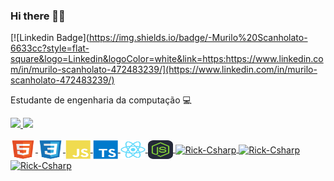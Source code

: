 ### Hi there 👋😄 
[![Linkedin Badge](https://img.shields.io/badge/-Murilo%20Scanholato-6633cc?style=flat-square&logo=Linkedin&logoColor=white&link=https:https://www.linkedin.com/in/murilo-scanholato-472483239/](https://www.linkedin.com/in/murilo-scanholato-472483239/) 



Estudante de engenharia da computação 💻

<div>
  <a href="https://github.com/Scanholato">
  <img height="180em" src="https://github-readme-stats.vercel.app/api?username=scanholato&show_icons=true&theme=tokyonight&include_all_commits=true&count_private=true"/>
  <img height="180em" src="https://github-readme-stats.vercel.app/api/top-langs/?username=scanholato&layout=compact&langs_count=7&theme=tokyonight"/>
</div>
  
<div style="display: inline_block"><br>
  <img align="center" alt="Rick-HTML" height="30" width="40" src="https://raw.githubusercontent.com/devicons/devicon/master/icons/html5/html5-original.svg">
  <img align="center" alt="Rick-CSS" height="30" width="40" src="https://raw.githubusercontent.com/devicons/devicon/master/icons/css3/css3-original.svg">
  <img align="center" alt="Rick-Js" height="30" width="40" src="https://raw.githubusercontent.com/devicons/devicon/master/icons/javascript/javascript-plain.svg">
  <img align="center" alt="Rick-Ts" height="30" width="40" src="https://raw.githubusercontent.com/devicons/devicon/master/icons/typescript/typescript-plain.svg">
  <img align="center" alt="Rick-React" height="30" width="40" src="https://raw.githubusercontent.com/devicons/devicon/master/icons/react/react-original.svg">
  <img align="center" alt="Rick-Node" height="30" width="40" src="https://raw.githubusercontent.com/tandpfun/skill-icons/d1c752b99bb25a0e5aa363bae1db2809173ee966/icons/NodeJS-Dark.svg">
  <img align="center" alt="Rick-Csharp" height="30" width="30" src="https://kde.technology/blog/media/blog/1024px-Bootstrap_logo.svg.png">
  <img align="center" alt="Rick-Csharp" height="30" width="30" src="https://devkico.itexto.com.br/wp-content/uploads/2020/02/electron_logo.png">
  <img align="center" alt="Rick-Csharp" height="34" width="34" src="https://images.opencollective.com/strapi/3ec3247/logo/256.png">
</div>
  
##
  
<!--
**Ricardo-script/Ricardo-script** is a ✨ _special_ ✨ repository because its `README.md` (this file) appears on your GitHub profile.

Here are some ideas to get you started:

- 🔭 I’m currently working on ...
- 🌱 I’m currently learning ...
- 👯 I’m looking to collaborate on ...
- 🤔 I’m looking for help with ...
- 💬 Ask me about ...
- 📫 How to reach me: ...
- 😄 Pronouns: ...
- ⚡ Fun fact: ...
-->


